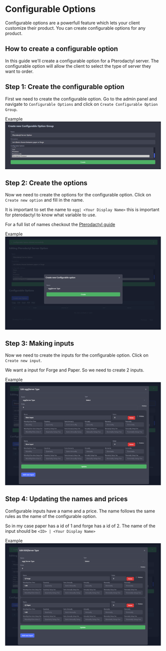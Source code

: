 # Configurable Options

Configurable options are a powerfull feature which lets your client customize their product. You can create configurable options for any product.

## How to create a configurable option

In this guide we'll create a configurable option for a Pterodactyl server. The configurable option will allow the client to select the type of server they want to order.

## Step 1: Create the configurable option

First we need to create the configurable option. Go to the admin panel and navigate to `Configurable Options` and click on `Create Configurable Option Group`.

Example
![image](/assets/images/guides/config-options/configurable-group.png)

## Step 2: Create the options

Now we need to create the options for the configurable option. Click on `Create new option` and fill in the name.

It is important to set the name to `egg| <Your Display Name>` this is important for pterodactyl to know what variable to use.

For a full list of names checkout the [Pterodactyl guide](../extensions/pterodactyl.md)

Example
![image](/assets/images/guides/config-options/configurable-option-create.png)

## Step 3: Making inputs

Now we need to create the inputs for the configurable option. Click on `Create new input`.

We want a input for Forge and Paper. So we need to create 2 inputs.

Example
![image](/assets/images/guides/config-options/configurable-option.png)

## Step 4: Updating the names and prices

Configurable inputs have a name and a price. The name follows the same rules as the name of the configurable option.

So in my case paper has a id of 1 and forge has a id of 2.
The name of the input should be `<ID> | <Your Display Name>`

Example
![image](/assets/images/guides/config-options/configurable-option-input.png)
